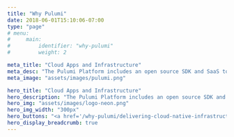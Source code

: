 ```yaml
---
title: "Why Pulumi"
date: 2018-06-01T15:10:06-07:00
type: "page"
# menu:
#     main:
#         identifier: "why-pulumi"
#         weight: 2

meta_title: "Cloud Apps and Infrastructure"
meta_desc: "The Pulumi Platform includes an open source SDK and SaaS to create, deploy, and manage cloud apps and infrastructure, across any clouds."
meta_image: "assets/images/pulumi.png"

hero_title: "Cloud Apps and Infrastructure"
hero_description: "The Pulumi Platform includes an open source SDK and freemium SaaS to help developers, DevOps, and IT teams alike create, deploy, and manage cloud apps and infrastructure, across any clouds, with one consistent workflow."
hero_img: "assets/images/logo-neon.png"
hero_img_width: "300px"
hero_buttons: "<a href='/why-pulumi/delivering-cloud-native-infrastructure-as-code' class='button with-icon orange'><i class='far fa-file-pdf'></i>Download the White Paper</a>"
hero_display_breadcrumb: true
---
```

